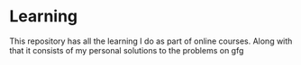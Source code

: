 # Learning
This repository has all the learning I do as part of online courses.
Along with that it consists of my personal solutions to the problems on gfg
